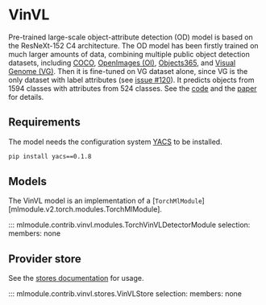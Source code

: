 # VinVL

Pre-trained large-scale object-attribute detection (OD) model is based on the ResNeXt-152 C4 architecture.
The OD model has been firstly trained on much larger amounts of data, combining multiple public object detection datasets, including [COCO](https://cocodataset.org/#home), [OpenImages (OI)](https://storage.googleapis.com/openimages/web/index.html), [Objects365](https://www.objects365.org/overview.html), and [Visual Genome (VG)](https://visualgenome.org/). Then it is fine-tuned on VG dataset alone, since VG is the only dataset with label attributes (see [issue #120](https://github.com/microsoft/Oscar/issues/120#issuecomment-898781183)). It predicts objects from 1594 classes with attributes from 524 classes.
See the [code](https://github.com/pzzhang/VinVL) and the [paper](https://arxiv.org/pdf/2101.00529.pdf) for details.


## Requirements

The model needs the configuration system [YACS](https://github.com/rbgirshick/yacs) to be installed.

```bash
pip install yacs==0.1.8
```

## Models

The VinVL model is an implementation of a [`TorchMlModule`][mlmodule.v2.torch.modules.TorchMlModule].

::: mlmodule.contrib.vinvl.modules.TorchVinVLDetectorModule
    selection:
        members: none

## Provider store

See the [stores documentation](../references/stores.md) for usage.

::: mlmodule.contrib.vinvl.stores.VinVLStore
    selection:
        members: none
